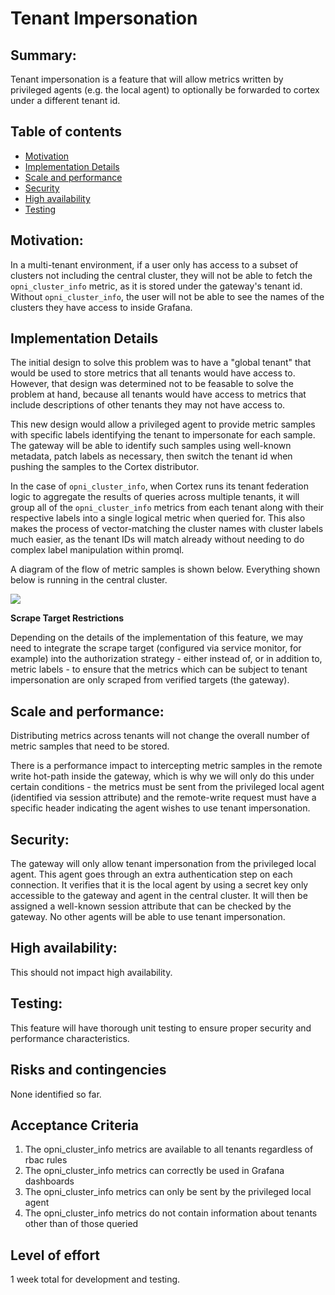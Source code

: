 # Tenant Impersonation

## Summary:
Tenant impersonation is a feature that will allow metrics written by privileged agents (e.g. the local agent) to optionally be forwarded to cortex under a different tenant id.

## Table of contents
* [Motivation](#Motivation)
* [Implementation Details](#Implementation-Details)
* [Scale and performance](#Scale-and-performance)
* [Security](#Security)
* [High availability](#High-availability)
* [Testing](#Testing)

## Motivation:
In a multi-tenant environment, if a user only has access to a subset of clusters not including the central cluster, they will not be able to fetch the `opni_cluster_info` metric, as it is stored under the gateway's tenant id. Without `opni_cluster_info`, the user will not be able to see the names of the clusters they have access to inside Grafana.

## Implementation Details

The initial design to solve this problem was to have a "global tenant" that would be used to store metrics that all tenants would have access to. However, that design was determined not to be feasable to solve the problem at hand, because all tenants would have access to metrics that include descriptions of other tenants they may not have access to.

This new design would allow a privileged agent to provide metric samples with specific labels identifying the tenant to impersonate for each sample. The gateway will be able to identify such samples using well-known metadata, patch labels as necessary, then switch the tenant id when pushing the samples to the Cortex distributor.

In the case of `opni_cluster_info`, when Cortex runs its tenant federation logic to aggregate the results of queries across multiple tenants, it will group all of the `opni_cluster_info` metrics from each tenant along with their respective labels into a single logical metric when queried for. This also makes the process of vector-matching the cluster names with cluster labels much easier, as the tenant IDs will match already without needing to do complex label manipulation within promql.

A diagram of the flow of metric samples is shown below. Everything shown below is running in the central cluster.

![](https://lucid.app/publicSegments/view/509cb1ed-31bf-4755-b417-1d22c008225f/image.png)

**Scrape Target Restrictions**

Depending on the details of the implementation of this feature, we may need to integrate the scrape target (configured via service monitor, for example) into the authorization strategy - either instead of, or in addition to, metric labels - to ensure that the metrics which can be subject to tenant impersonation are only scraped from verified targets (the gateway).

## Scale and performance:
Distributing metrics across tenants will not change the overall number of metric samples that need to be stored.

There is a performance impact to intercepting metric samples in the remote write hot-path inside the gateway, which is why we will only do this under certain conditions - the metrics must be sent from the privileged local agent (identified via session attribute) and the remote-write request must have a specific header indicating the agent wishes to use tenant impersonation.

## Security:
The gateway will only allow tenant impersonation from the privileged local agent. This agent goes through an extra authentication step on each connection. It verifies that it is the local agent by using a secret key only accessible to the gateway and agent in the central cluster. It will then be assigned a well-known session attribute that can be checked by the gateway. No other agents will be able to use tenant impersonation.

## High availability:
This should not impact high availability.

## Testing:
This feature will have thorough unit testing to ensure proper security and performance characteristics.

## Risks and contingencies
None identified so far.

## Acceptance Criteria
1. The opni_cluster_info metrics are available to all tenants regardless of rbac rules
2. The opni_cluster_info metrics can correctly be used in Grafana dashboards
3. The opni_cluster_info metrics can only be sent by the privileged local agent
4. The opni_cluster_info metrics do not contain information about tenants other than of those queried

## Level of effort
1 week total for development and testing.

